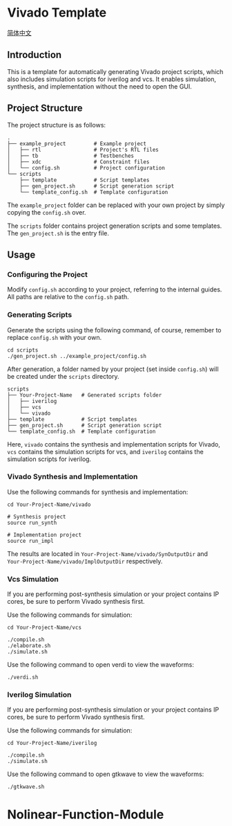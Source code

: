 # Vivado Template

[简体中文](README_zh_CN.md)

## Introduction

This is a template for automatically generating Vivado project scripts, which also includes simulation scripts for iverilog and vcs. It enables simulation, synthesis, and implementation without the need to open the GUI.

## Project Structure

The project structure is as follows:

```
.
├── example_project         # Example project
│   ├── rtl                 # Project's RTL files
│   ├── tb                  # Testbenches
│   ├── xdc                 # Constraint files
│   └── config.sh           # Project configuration
└── scripts
    ├── template            # Script templates
    ├── gen_project.sh      # Script generation script
    └── template_config.sh  # Template configuration

```

The `example_project` folder can be replaced with your own project by simply copying the `config.sh` over.

The `scripts` folder contains project generation scripts and some templates. The `gen_project.sh` is the entry file.

## Usage

### Configuring the Project

Modify `config.sh` according to your project, referring to the internal guides. All paths are relative to the `config.sh` path.

### Generating Scripts

Generate the scripts using the following command, of course, remember to replace `config.sh` with your own.

```shell
cd scripts
./gen_project.sh ../example_project/config.sh
```

After generation, a folder named by your project (set inside `config.sh`) will be created under the `scripts` directory.

```
scripts
├── Your-Project-Name   # Generated scripts folder
│   ├── iverilog
│   ├── vcs
│   └── vivado
├── template            # Script templates
├── gen_project.sh      # Script generation script
└── template_config.sh  # Template configuration
```

Here, `vivado` contains the synthesis and implementation scripts for Vivado, `vcs` contains the simulation scripts for vcs, and `iverilog` contains the simulation scripts for iverilog.

### Vivado Synthesis and Implementation

Use the following commands for synthesis and implementation:

```
cd Your-Project-Name/vivado

# Synthesis project
source run_synth

# Implementation project
source run_impl 
```

The results are located in `Your-Project-Name/vivado/SynOutputDir` and `Your-Project-Name/vivado/ImplOutputDir` respectively.

### Vcs Simulation

If you are performing post-synthesis simulation or your project contains IP cores, be sure to perform Vivado synthesis first.

Use the following commands for simulation:

```shell
cd Your-Project-Name/vcs

./compile.sh
./elaborate.sh
./simulate.sh
```

Use the following command to open verdi to view the waveforms:

```shell
./verdi.sh
```

### Iverilog Simulation

If you are performing post-synthesis simulation or your project contains IP cores, be sure to perform Vivado synthesis first.

Use the following commands for simulation:

```shell
cd Your-Project-Name/iverilog

./compile.sh
./simulate.sh
```

Use the following command to open gtkwave to view the waveforms:

```shell
./gtkwave.sh
```
# Nolinear-Function-Module
